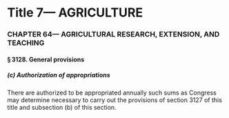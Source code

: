 
# Title 7— AGRICULTURE
### CHAPTER 64— AGRICULTURAL RESEARCH, EXTENSION, AND TEACHING
#### § 3128. General provisions
##### (c) Authorization of appropriations

There are authorized to be appropriated annually such sums as Congress may determine necessary to carry out the provisions of section 3127 of this title and subsection (b) of this section.
